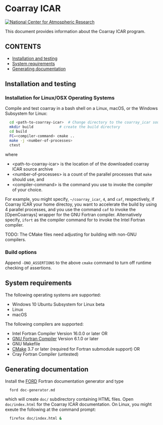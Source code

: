 <a name="top"> </a>

[This document is formatted with GitHub-Flavored Markdown.     ]:#
[For better viewing, including hyperlinks, read it online at   ]:#
[https://github.com/gutmann/coarray_icar/blob/master/README.md ]:#

Coarray ICAR
============

[![National Center for Atmospheric Research][ncar logo]](https://ncar.ucar.edu)

This document provides information about the Coarray ICAR program.

CONTENTS
--------

* [Installation and testing](#installation-and-testing)
* [System requirements](#system-requirements)
* [Generating documentation](#generating-documentation)


Installation and testing
------------------------

### Installation for Linux/OSX Operating Systems

Compile and test coarray in a bash shell on a Linux, macOS, or the Windows Subsystem for Linux:
```bash
  cd <path-to-coarray-icar>  # Change directory to the coarray_icar source directory
  mkdir build            # create the build directory
  cd build
  FC=<compiler-command> cmake ..
  make -j <number-of-processes>
  ctest
```
where 
 * \<path-to-coarray-icar\> is the location of of the downloaded coarray ICAR source archive
 * \<number-of-processes\> is a count of the parallel processes that `make` should use, and
 * \<compiler-command\> is the command you use to invoke the compiler of your choice.

For example, you might specify, `~/coarray_icar`, `4`, and `caf`, respectively, if Coarray 
ICAR your home directoy, you want to accelerate the build by using 4 parallel processes, and 
you use the command `caf` to invoke the [OpenCoarrays] wrapper for the GNU Fortran compiler. 
Alternatively specify, `ifort` as the compiler command for to invoke the Intel Fortran compiler.

TODO: The CMake files need adjusting for building with non-GNU compilers. 

### Build options
Append `-DNO_ASSERTIONS` to the above `cmake` command to turn off runtime checking of assertions.


System requirements
-------------------

The following operating systems are supported: 
* Windows 10 Ubuntu Subsystem for Linux beta
* Linux
* macOS

The following compilers are supported: 
- Intel Fortran Compiler Version 16.0.0 or later
OR 
- [GNU Fortran Compiler] Version 6.1.0 or later
- GNU Makefile
- [CMake] 3.7 or later (required for Fortran submodule support)
OR 
- Cray Fortran Compiler (untested)

Generating documentation
------------------------
Install the [FORD] Fortran documentation generator and type
```bash
  ford doc-generator.md
```
which will create `doc/` subdirectory containing HTML files. Open
`doc/index.html` for the Coarray ICAR documentation. On Linux, you
might exeute the following at the command prompt: 
```bash
  firefox doc/index.html &
```

[Internal hyperlinks]:#

[Installation and testing]: #installation-and-testing
[System requirements]: #system-requirements

[External hyperlinks]:#
[FORD]: https://github.com/cmacmackin/ford

[GNU Fortran Compiler]: https://gcc.gnu.org/fortran/ 
[CMake]: https://www.cmake.org/
[ncar logo]: https://wiki.ucar.edu/download/attachments/52004557/ncar-logo-lg.jpg?api=v2
